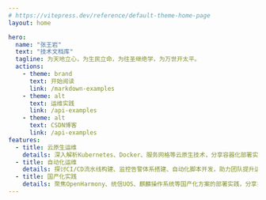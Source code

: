 ```yaml
---
# https://vitepress.dev/reference/default-theme-home-page
layout: home

hero:
  name: "张王岩"
  text: "技术文档库"
  tagline: 为天地立心，为生民立命，为往圣继绝学，为万世开太平。
  actions:
    - theme: brand
      text: 开始阅读
      link: /markdown-examples
    - theme: alt
      text: 运维实践
      link: /api-examples
    - theme: alt
      text: CSDN博客
      link: /api-examples
features:
  - title: 云原生运维
    details: 深入解析Kubernetes、Docker、服务网格等云原生技术，分享容器化部署实践经验和常见问题解决方案
  - title: 自动化运维
    details: 探讨CI/CD流水线构建、监控告警体系搭建、自动化脚本开发，助力团队提升运维效率和服务质量
  - title: 国产化实践
    details: 聚焦OpenHarmony、统信UOS、麒麟操作系统等国产化方案的部署实践，分享技术选型和迁移经验
---
```


